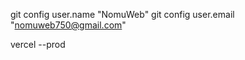 <!-- gitユーザー変更 -->
git config user.name "NomuWeb"
git config user.email "nomuweb750@gmail.com"

<!-- デプロイ -->
vercel --prod